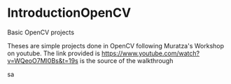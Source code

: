 # IntroductionOpenCV
Basic OpenCV projects

Theses are simple projects done in OpenCV following Muratza's Workshop on youtube.
The link provided is https://www.youtube.com/watch?v=WQeoO7MI0Bs&t=19s is the source of the 
walkthrough
  
  sa
